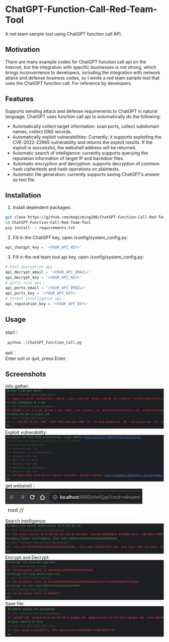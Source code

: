 # ChatGPT-Function-Call-Red-Team-Tool
A red team sample tool using ChatGPT function call API. 
## Motivation
There are many example codes for ChatGPT function call api on the Internet, but the integration with specific businesses is not strong, which brings inconvenience to developers, including the integration with network attack and defense business codes, so I wrote a red team sample tool that uses the ChatGPT function call. For reference by developers.
## Features
Supports sending attack and defense requirements to ChatGPT in natural language, ChatGPT uses function call api to automatically do the following:
- Automatically collect target information: scan ports, collect subdomain names, collect DNS records.
- Automatically exploit vulnerabilities: Currently, it supports exploiting the CVE-2022-22965 vulnerability and returns the exploit results. If the exploit is successful, the webshell address will be returned.
- Automatic search of intelligence: currently supports querying the reputation information of target IP and backdoor files.
- Automatic encryption and decryption: supports decryption of common hash ciphertexts and hash operations on plaintexts.
- Automatic file generation: currently supports saving ChatGPT’s answer as text file.
## Installation
1. Install dependent packages:
```bash
git clone https://github.com/magicming200/ChatGPT-Function-Call-Red-Team-Tool.git
cd ChatGPT-Function-Call-Red-Team-Tool
pip install -r requirements.txt
```
2. Fill in the ChatGPT key, open /config/system_config.py:
```python
api_chatgpt_key = '<YOUR_API_KEY>'
```
3. Fill in the red team tool api key, open /config/system_config.py:
```python
# hash decryption api：
api_decrypt_email = '<YOUR_API_EMAIL>'
api_decrypt_key = '<YOUR_API_KEY>'
# ports scan api：
api_ports_email = '<YOUR_API_EMAIL>'
api_ports_key = '<YOUR_API_KEY>'
# threat intelligence api：
api_reputation_key = '<YOUR_API_KEY>'
```
## Usage
start：  
```bash
 python .\ChatGPT_Function_Call.py
```  
exit：  
Enter exit or quit, press Enter.  
## Screenshots
Info gather:  
![info gather](readme_pics/info_gather.png)  
Exploit vulnerability:  
![exploit vulnerability](readme_pics/exploit_vul_1.png)  
get webshell：  
![exploit vulnerability](readme_pics/exploit_vul_2.png)  
Search intelligence:  
![search intelligence](readme_pics/intelligence.png)  
Encrypt and Decrypt:  
![encrypt and decrypt](readme_pics/encrypt_decrypt.png)  
Save file:  
![save file ](readme_pics/save_file.png)
